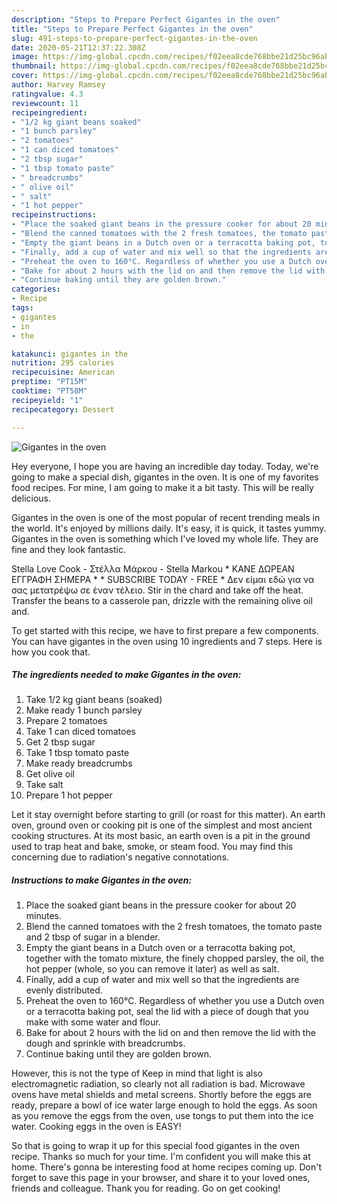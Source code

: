 ```yaml
---
description: "Steps to Prepare Perfect Gigantes in the oven"
title: "Steps to Prepare Perfect Gigantes in the oven"
slug: 491-steps-to-prepare-perfect-gigantes-in-the-oven
date: 2020-05-21T12:37:22.308Z
image: https://img-global.cpcdn.com/recipes/f02eea8cde768bbe21d25bc96ab5c922/751x532cq70/gigantes-in-the-oven-recipe-main-photo.jpg
thumbnail: https://img-global.cpcdn.com/recipes/f02eea8cde768bbe21d25bc96ab5c922/751x532cq70/gigantes-in-the-oven-recipe-main-photo.jpg
cover: https://img-global.cpcdn.com/recipes/f02eea8cde768bbe21d25bc96ab5c922/751x532cq70/gigantes-in-the-oven-recipe-main-photo.jpg
author: Harvey Ramsey
ratingvalue: 4.3
reviewcount: 11
recipeingredient:
- "1/2 kg giant beans soaked"
- "1 bunch parsley"
- "2 tomatoes"
- "1 can diced tomatoes"
- "2 tbsp sugar"
- "1 tbsp tomato paste"
- " breadcrumbs"
- " olive oil"
- " salt"
- "1 hot pepper"
recipeinstructions:
- "Place the soaked giant beans in the pressure cooker for about 20 minutes."
- "Blend the canned tomatoes with the 2 fresh tomatoes, the tomato paste and 2 tbsp of sugar in a blender."
- "Empty the giant beans in a Dutch oven or a terracotta baking pot, together with the tomato mixture, the finely chopped parsley, the oil, the hot pepper (whole, so you can remove it later) as well as salt."
- "Finally, add a cup of water and mix well so that the ingredients are evenly distributed."
- "Preheat the oven to 160°C. Regardless of whether you use a Dutch oven or a terracotta baking pot, seal the lid with a piece of dough that you make with some water and flour."
- "Bake for about 2 hours with the lid on and then remove the lid with the dough and sprinkle with breadcrumbs."
- "Continue baking until they are golden brown."
categories:
- Recipe
tags:
- gigantes
- in
- the

katakunci: gigantes in the 
nutrition: 295 calories
recipecuisine: American
preptime: "PT15M"
cooktime: "PT58M"
recipeyield: "1"
recipecategory: Dessert

---
```



![Gigantes in the oven](https://img-global.cpcdn.com/recipes/f02eea8cde768bbe21d25bc96ab5c922/751x532cq70/gigantes-in-the-oven-recipe-main-photo.jpg)

Hey everyone, I hope you are having an incredible day today. Today, we're going to make a special dish, gigantes in the oven. It is one of my favorites food recipes. For mine, I am going to make it a bit tasty. This will be really delicious.

Gigantes in the oven is one of the most popular of recent trending meals in the world. It's enjoyed by millions daily. It's easy, it is quick, it tastes yummy. Gigantes in the oven is something which I've loved my whole life. They are fine and they look fantastic.

Stella Love Cook - Στέλλα Μάρκου - Stella Markou * ΚΑΝΕ ΔΩΡΕΑΝ ΕΓΓΡΑΦΗ ΣΗΜΕΡΑ * * SUBSCRIBE TODAY - FREE * Δεν είμαι εδώ για να σας μετατρέψω σε έναν τέλειο. Stir in the chard and take off the heat. Transfer the beans to a casserole pan, drizzle with the remaining olive oil and.


To get started with this recipe, we have to first prepare a few components. You can have gigantes in the oven using 10 ingredients and 7 steps. Here is how you cook that.

<!--inarticleads1-->

##### The ingredients needed to make Gigantes in the oven:

1. Take 1/2 kg giant beans (soaked)
1. Make ready 1 bunch parsley
1. Prepare 2 tomatoes
1. Take 1 can diced tomatoes
1. Get 2 tbsp sugar
1. Take 1 tbsp tomato paste
1. Make ready  breadcrumbs
1. Get  olive oil
1. Take  salt
1. Prepare 1 hot pepper


Let it stay overnight before starting to grill (or roast for this matter). An earth oven, ground oven or cooking pit is one of the simplest and most ancient cooking structures. At its most basic, an earth oven is a pit in the ground used to trap heat and bake, smoke, or steam food. You may find this concerning due to radiation&#39;s negative connotations. 

<!--inarticleads2-->

##### Instructions to make Gigantes in the oven:

1. Place the soaked giant beans in the pressure cooker for about 20 minutes.
1. Blend the canned tomatoes with the 2 fresh tomatoes, the tomato paste and 2 tbsp of sugar in a blender.
1. Empty the giant beans in a Dutch oven or a terracotta baking pot, together with the tomato mixture, the finely chopped parsley, the oil, the hot pepper (whole, so you can remove it later) as well as salt.
1. Finally, add a cup of water and mix well so that the ingredients are evenly distributed.
1. Preheat the oven to 160°C. Regardless of whether you use a Dutch oven or a terracotta baking pot, seal the lid with a piece of dough that you make with some water and flour.
1. Bake for about 2 hours with the lid on and then remove the lid with the dough and sprinkle with breadcrumbs.
1. Continue baking until they are golden brown.


However, this is not the type of Keep in mind that light is also electromagnetic radiation, so clearly not all radiation is bad. Microwave ovens have metal shields and metal screens. Shortly before the eggs are ready, prepare a bowl of ice water large enough to hold the eggs. As soon as you remove the eggs from the oven, use tongs to put them into the ice water. Cooking eggs in the oven is EASY! 

So that is going to wrap it up for this special food gigantes in the oven recipe. Thanks so much for your time. I'm confident you will make this at home. There's gonna be interesting food at home recipes coming up. Don't forget to save this page in your browser, and share it to your loved ones, friends and colleague. Thank you for reading. Go on get cooking!
